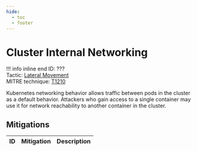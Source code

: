 ```yaml
---
hide:
  - toc
  - footer
---
```


# Cluster Internal Networking

!!! info inline end
    ID: ???<br>
    Tactic: [Lateral Movement](../tactics/LateralMovement/index.md) <br>
    MITRE technique: [T1210](https://attack.mitre.org/techniques/T1210/)

Kubernetes networking behavior allows traffic between pods in the cluster as a default behavior. Attackers who gain access to a single container may use it for network reachability to another container in the cluster.

## Mitigations

|ID|Mitigation|Description|
|--|----------|-----------|